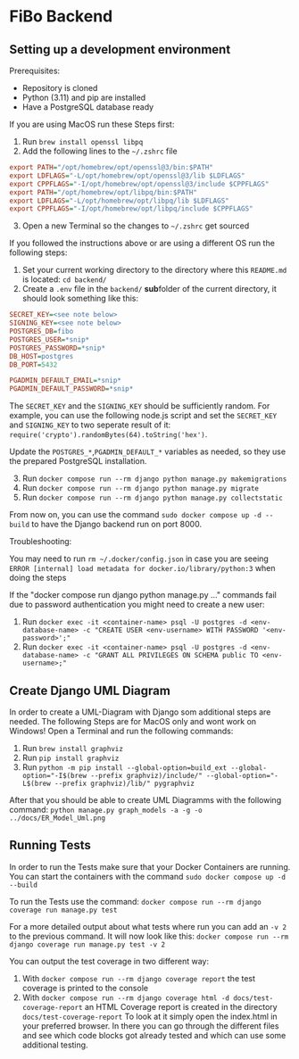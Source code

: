 # FiBo Backend

## Setting up a development environment
Prerequisites:
- Repository is cloned
- Python (3.11) and pip are installed
- Have a PostgreSQL database ready

If you are using MacOS run these Steps first:
1. Run `brew install openssl libpq`
2. Add the following lines to the `~/.zshrc` file
```ini
export PATH="/opt/homebrew/opt/openssl@3/bin:$PATH"
export LDFLAGS="-L/opt/homebrew/opt/openssl@3/lib $LDFLAGS"
export CPPFLAGS="-I/opt/homebrew/opt/openssl@3/include $CPPFLAGS"
export PATH="/opt/homebrew/opt/libpq/bin:$PATH"
export LDFLAGS="-L/opt/homebrew/opt/libpq/lib $LDFLAGS"
export CPPFLAGS="-I/opt/homebrew/opt/libpq/include $CPPFLAGS"
```
3. Open a new Terminal so the changes to `~/.zshrc` get sourced

If you followed the instructions above or are using a different OS run the following steps:
1. Set your current working directory to the directory where this `README.md` is located: `cd backend/`
2. Create a `.env` file in the `backend/` **sub**folder of the current directory, it should look something like this:
```ini
SECRET_KEY=<see note below>
SIGNING_KEY=<see note below>
POSTGRES_DB=fibo
POSTGRES_USER=*snip*
POSTGRES_PASSWORD=*snip*
DB_HOST=postgres
DB_PORT=5432

PGADMIN_DEFAULT_EMAIL=*snip*
PGADMIN_DEFAULT_PASSWORD=*snip*
```
The `SECRET_KEY` and the `SIGNING_KEY` should be sufficiently random. For example, you can use the following node.js script and set the `SECRET_KEY` and `SIGNING_KEY` to two seperate result of it: `require('crypto').randomBytes(64).toString('hex')`.

Update the `POSTGRES_*`,`PGADMIN_DEFAULT_*` variables as needed, so they use the prepared PostgreSQL installation.

3. Run `docker compose run --rm django python manage.py makemigrations`
4. Run `docker compose run --rm django python manage.py migrate`
5. Run `docker compose run --rm django python manage.py collectstatic`

From now on, you can use the command `sudo docker compose up -d --build` to have the Django backend run on port 8000.

Troubleshooting:

You may need to run `rm ~/.docker/config.json` in case you are seeing `ERROR [internal] load metadata for docker.io/library/python:3` when doing the steps

If the "docker compose run django python manage.py ..." commands fail due to password authentication you might need to create a new user:

1. Run `docker exec -it <container-name> psql -U postgres -d <env-database-name> -c "CREATE USER <env-username> WITH PASSWORD '<env-password>';"`
2. Run `docker exec -it <container-name> psql -U postgres -d <env-database-name> -c "GRANT ALL PRIVILEGES ON SCHEMA public TO <env-username>;"`


## Create Django UML Diagram
In order to create a UML-Diagram with Django som additional steps are needed.
The following Steps are for MacOS only and wont work on Windows!
Open a Terminal and run the following commands:
1. Run `brew install graphviz`
2. Run `pip install graphviz`
3. Run `python -m pip install --global-option=build_ext --global-option="-I$(brew --prefix graphviz)/include/" --global-option="-L$(brew --prefix graphviz)/lib/" pygraphviz`

After that you should be able to create UML Diagramms with the following command:
`python manage.py graph_models -a -g -o ../docs/ER_Model_Uml.png`

## Running Tests

In order to run the Tests make sure that your Docker Containers are running. You can start the containers with the command `sudo docker compose up -d --build`

To run the Tests use the command:
`docker compose run --rm django coverage run manage.py test`

For a more detailed output about what tests where run you can add an `-v 2` to the previous command. It will now look like this:
`docker compose run --rm django coverage run manage.py test -v 2`

You can output the test coverage in two different way:
1. With `docker compose run --rm django coverage report` the test coverage is printed to the console
2. With `docker compose run --rm django coverage html -d docs/test-coverage-report` an HTML Coverage report is created in the directory `docs/test-coverage-report`
To look at it simply open the index.html in your preferred browser. In there you can go through the different files and see which code blocks got already tested and which can use some additional testing.
